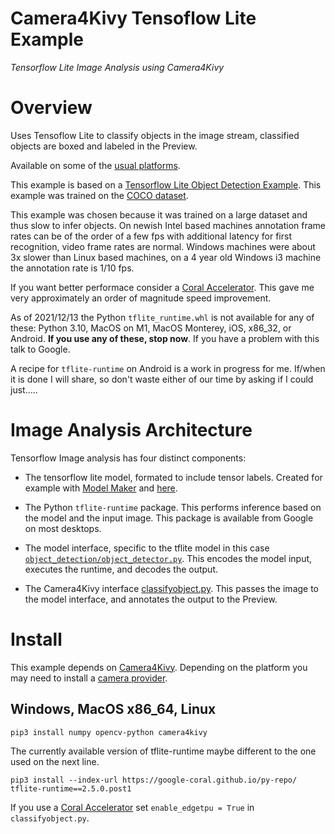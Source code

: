 Camera4Kivy Tensoflow Lite Example
==================================

*Tensorflow Lite Image Analysis using Camera4Kivy*

# Overview

Uses Tensoflow Lite to classify objects in the image stream, classified objects are boxed and labeled in the Preview. 

Available on some of the [usual platforms](https://github.com/Android-for-Python/Camera4Kivy/#tested-examples-and-platforms).

This example is based on a [Tensorflow Lite Object Detection Example](https://github.com/tensorflow/examples/tree/master/lite/examples/object_detection/raspberry_pi). This example was trained on the [COCO dataset](https://cocodataset.org/#home).

This example was chosen because it was trained on a large dataset and thus slow to infer objects. On newish Intel based machines annotation frame rates can be of the order of a few fps with additional latency for first recognition, video frame rates are normal. Windows machines were about 3x slower than Linux based machines, on a 4 year old Windows i3 machine the annotation rate is 1/10 fps. 

If you want better performace consider a [Coral Accelerator](https://coral.ai/products/accelerator). This gave me very approximately an order of magnitude speed improvement.

As of 2021/12/13 the Python `tflite_runtime.whl` is not available for any of these: Python 3.10, MacOS on M1, MacOS Monterey, iOS, x86_32, or Android. **If you use any of these, stop now**. If you have a problem with this talk to Google.

A recipe for `tflite-runtime` on Android is a work in progress for me. If/when it is done I will share, so don't waste either of our time by asking if I could just.....

# Image Analysis Architecture

Tensorflow Image analysis has four distinct components:

- The tensorflow lite model, formated to include tensor labels. Created for example with [Model Maker](https://www.tensorflow.org/lite/guide/model_maker) and [here](https://www.tensorflow.org/lite/api_docs/python/tflite_model_maker).

- The Python `tflite-runtime` package. This performs inference based on the model and the input image. This package is available from Google on most desktops.

- The model interface, specific to the tflite model in this case [`object_detection/object_detector.py`](https://github.com/Android-for-Python/c4k_tflite_example/blob/main/object_detection/object_detector.py). This encodes the model input, executes the runtime, and decodes the output.

- The Camera4Kivy interface [classifyobject.py](https://github.com/Android-for-Python/c4k_tflite_example/blob/main/classifyobject.py). This passes the image to the model interface, and annotates the output to the Preview.

# Install

This example depends on [Camera4Kivy](https://github.com/Android-for-Python/Camera4Kivy#camera4kivy). Depending on the platform you may need to install a [camera provider](https://github.com/Android-for-Python/Camera4Kivy#camera-provider). 

## Windows, MacOS x86_64, Linux
`pip3 install numpy opencv-python camera4kivy`

The currently available version of tflite-runtime maybe different to the one used on the next line.

`pip3 install --index-url https://google-coral.github.io/py-repo/  tflite-runtime==2.5.0.post1`

If you use a [Coral Accelerator](https://coral.ai/products/accelerator) set `enable_edgetpu = True` in `classifyobject.py`.



